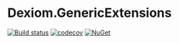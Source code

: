 # Dexiom.GenericExtensions
[![Build status](https://ci.appveyor.com/api/projects/status/26smlpbp32g690sf/branch/master?svg=true)](https://ci.appveyor.com/project/jpare/dexiom-genericextensions/branch/master)
[![codecov](https://codecov.io/gh/Dexiom/Dexiom.GenericExtensions/branch/master/graph/badge.svg)](https://codecov.io/gh/Dexiom/Dexiom.GenericExtensions)
[![NuGet](https://img.shields.io/nuget/v/Dexiom.GenericExtensions.svg)](https://www.nuget.org/packages/Dexiom.GenericExtensions/)
